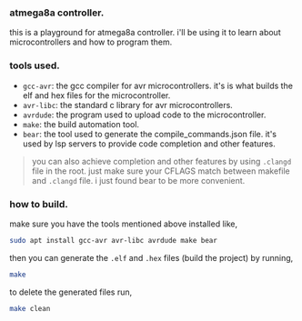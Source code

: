 ### atmega8a controller.

this is a playground for atmega8a controller. i'll be using
it to learn about microcontrollers and how to program them.

### tools used.

- `gcc-avr`: the gcc compiler for avr microcontrollers. it's
  is what builds the elf and hex files for the microcontroller.
- `avr-libc`: the standard c library for avr microcontrollers.
- `avrdude`: the program used to upload code to the microcontroller.
- `make`: the build automation tool.
- `bear`: the tool used to generate the compile_commands.json file.
it's used by lsp servers to provide code completion and other features.

> you can also achieve completion and other features by using
`.clangd` file in the root. just make sure your CFLAGS match
between makefile and `.clangd` file. i just found bear to be
more convenient.

### how to build.

make sure you have the tools mentioned above installed like,
```bash
sudo apt install gcc-avr avr-libc avrdude make bear
```

then you can generate the `.elf` and `.hex` files (build the
project) by running,
```bash
make
```

to delete the generated files run,
```bash
make clean
```
